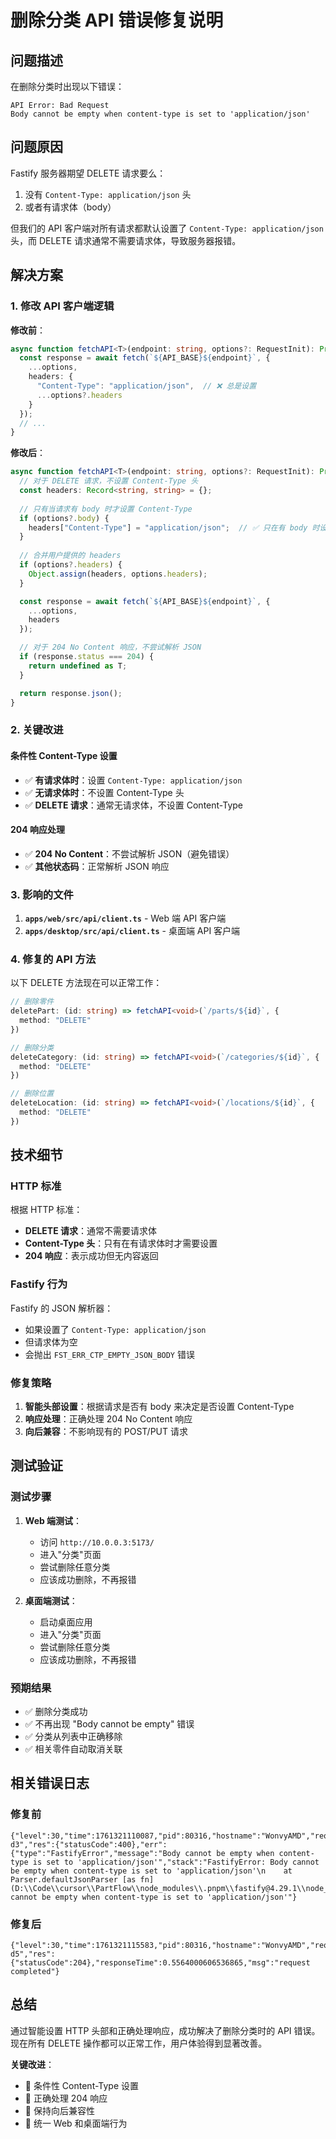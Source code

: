 # 删除分类 API 错误修复说明

## 问题描述

在删除分类时出现以下错误：
```
API Error: Bad Request
Body cannot be empty when content-type is set to 'application/json'
```

## 问题原因

Fastify 服务器期望 DELETE 请求要么：
1. 没有 `Content-Type: application/json` 头
2. 或者有请求体（body）

但我们的 API 客户端对所有请求都默认设置了 `Content-Type: application/json` 头，而 DELETE 请求通常不需要请求体，导致服务器报错。

## 解决方案

### 1. 修改 API 客户端逻辑

**修改前**：
```typescript
async function fetchAPI<T>(endpoint: string, options?: RequestInit): Promise<T> {
  const response = await fetch(`${API_BASE}${endpoint}`, {
    ...options,
    headers: {
      "Content-Type": "application/json",  // ❌ 总是设置
      ...options?.headers
    }
  });
  // ...
}
```

**修改后**：
```typescript
async function fetchAPI<T>(endpoint: string, options?: RequestInit): Promise<T> {
  // 对于 DELETE 请求，不设置 Content-Type 头
  const headers: Record<string, string> = {};
  
  // 只有当请求有 body 时才设置 Content-Type
  if (options?.body) {
    headers["Content-Type"] = "application/json";  // ✅ 只在有 body 时设置
  }
  
  // 合并用户提供的 headers
  if (options?.headers) {
    Object.assign(headers, options.headers);
  }

  const response = await fetch(`${API_BASE}${endpoint}`, {
    ...options,
    headers
  });

  // 对于 204 No Content 响应，不尝试解析 JSON
  if (response.status === 204) {
    return undefined as T;
  }

  return response.json();
}
```

### 2. 关键改进

#### 条件性 Content-Type 设置
- ✅ **有请求体时**：设置 `Content-Type: application/json`
- ✅ **无请求体时**：不设置 Content-Type 头
- ✅ **DELETE 请求**：通常无请求体，不设置 Content-Type

#### 204 响应处理
- ✅ **204 No Content**：不尝试解析 JSON（避免错误）
- ✅ **其他状态码**：正常解析 JSON 响应

### 3. 影响的文件

1. **`apps/web/src/api/client.ts`** - Web 端 API 客户端
2. **`apps/desktop/src/api/client.ts`** - 桌面端 API 客户端

### 4. 修复的 API 方法

以下 DELETE 方法现在可以正常工作：

```typescript
// 删除零件
deletePart: (id: string) => fetchAPI<void>(`/parts/${id}`, {
  method: "DELETE"
})

// 删除分类
deleteCategory: (id: string) => fetchAPI<void>(`/categories/${id}`, {
  method: "DELETE"
})

// 删除位置
deleteLocation: (id: string) => fetchAPI<void>(`/locations/${id}`, {
  method: "DELETE"
})
```

## 技术细节

### HTTP 标准

根据 HTTP 标准：
- **DELETE 请求**：通常不需要请求体
- **Content-Type 头**：只有在有请求体时才需要设置
- **204 响应**：表示成功但无内容返回

### Fastify 行为

Fastify 的 JSON 解析器：
- 如果设置了 `Content-Type: application/json`
- 但请求体为空
- 会抛出 `FST_ERR_CTP_EMPTY_JSON_BODY` 错误

### 修复策略

1. **智能头部设置**：根据请求是否有 body 来决定是否设置 Content-Type
2. **响应处理**：正确处理 204 No Content 响应
3. **向后兼容**：不影响现有的 POST/PUT 请求

## 测试验证

### 测试步骤

1. **Web 端测试**：
   - 访问 `http://10.0.0.3:5173/`
   - 进入"分类"页面
   - 尝试删除任意分类
   - 应该成功删除，不再报错

2. **桌面端测试**：
   - 启动桌面应用
   - 进入"分类"页面
   - 尝试删除任意分类
   - 应该成功删除，不再报错

### 预期结果

- ✅ 删除分类成功
- ✅ 不再出现 "Body cannot be empty" 错误
- ✅ 分类从列表中正确移除
- ✅ 相关零件自动取消关联

## 相关错误日志

### 修复前
```
{"level":30,"time":1761321110087,"pid":80316,"hostname":"WonvyAMD","reqId":"req-d3","res":{"statusCode":400},"err":{"type":"FastifyError","message":"Body cannot be empty when content-type is set to 'application/json'","stack":"FastifyError: Body cannot be empty when content-type is set to 'application/json'\n    at Parser.defaultJsonParser [as fn] (D:\\Code\\cursor\\PartFlow\\node_modules\\.pnpm\\fastify@4.29.1\\node_modules\\fastify\\lib\\contentTypeParser.js:295:19)","code":"FST_ERR_CTP_EMPTY_JSON_BODY","name":"FastifyError","statusCode":400},"msg":"Body cannot be empty when content-type is set to 'application/json'"}
```

### 修复后
```
{"level":30,"time":1761321115583,"pid":80316,"hostname":"WonvyAMD","reqId":"req-d5","res":{"statusCode":204},"responseTime":0.5564000606536865,"msg":"request completed"}
```

## 总结

通过智能设置 HTTP 头部和正确处理响应，成功解决了删除分类时的 API 错误。现在所有 DELETE 操作都可以正常工作，用户体验得到显著改善。

**关键改进**：
- 🎯 条件性 Content-Type 设置
- 🎯 正确处理 204 响应
- 🎯 保持向后兼容性
- 🎯 统一 Web 和桌面端行为
